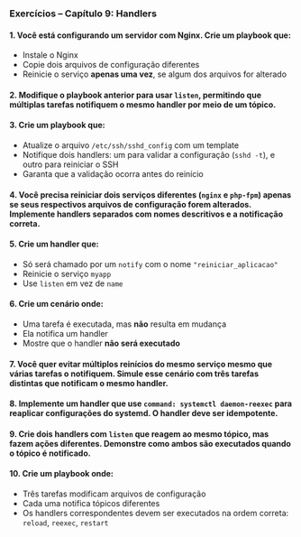 ### Exercícios – Capítulo 9: Handlers

#### **1. Você está configurando um servidor com Nginx. Crie um playbook que:** 

*   Instale o Nginx
*   Copie dois arquivos de configuração diferentes
*   Reinicie o serviço **apenas uma vez**, se algum dos arquivos for alterado

#### **2. Modifique o playbook anterior para usar `listen`, permitindo que múltiplas tarefas notifiquem o mesmo handler por meio de um tópico.**

#### **3. Crie um playbook que:**

*   Atualize o arquivo `/etc/ssh/sshd_config` com um template
*   Notifique dois handlers: um para validar a configuração (`sshd -t`), e outro para reiniciar o SSH
*   Garanta que a validação ocorra antes do reinício     

#### **4. Você precisa reiniciar dois serviços diferentes (`nginx` e `php-fpm`) apenas se seus respectivos arquivos de configuração forem alterados. Implemente handlers separados com nomes descritivos e a notificação correta.**

#### **5. Crie um handler que:**

*   Só será chamado por um `notify` com o nome `"reiniciar_aplicacao"`
*   Reinicie o serviço `myapp`
*   Use `listen` em vez de `name`     

#### **6. Crie um cenário onde:**

*   Uma tarefa é executada, mas **não** resulta em mudança
*   Ela notifica um handler
*   Mostre que o handler **não será executado**     

#### **7. Você quer evitar múltiplos reinícios do mesmo serviço mesmo que várias tarefas o notifiquem. Simule esse cenário com três tarefas distintas que notificam o mesmo handler.**

#### **8. Implemente um handler que use `command: systemctl daemon-reexec` para reaplicar configurações do systemd. O handler deve ser idempotente.**

#### **9. Crie dois handlers com `listen` que reagem ao mesmo tópico, mas fazem ações diferentes. Demonstre como ambos são executados quando o tópico é notificado.**

#### **10. Crie um playbook onde:**

*   Três tarefas modificam arquivos de configuração
*   Cada uma notifica tópicos diferentes
*   Os handlers correspondentes devem ser executados na ordem correta: `reload`, `reexec`, `restart`